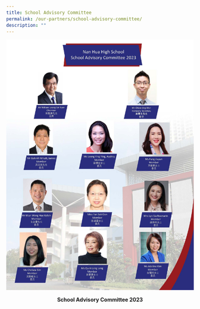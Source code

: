 ```yaml
---
title: School Advisory Committee
permalink: /our-partners/school-advisory-committee/
description: ""
---
```

 
![](/images/SAC%20Poster_Portrait%202023_P.jpg)
<p style="text-align: center"><strong>School Advisory Committee 2023</strong></p>
